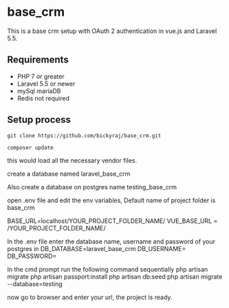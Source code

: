 # base_crm
This is a base crm setup with OAuth 2 authentication in vue.js and Laravel 5.5.

## Requirements

<ul>
	<li>PHP 7 or greater</li>
	<li>Laravel 5.5 or newer</li>
	<li>mySql mariaDB</li>
	<li>Redis not required</li>
</ul>

## Setup process

	git clone https://github.com/bickyraj/base_crm.git

	composer update
this would load all the necessary vendor files.

create a database named laravel_base_crm

Also create a database on postgres name testing_base_crm

open .env file  and edit the env variables, Default name of project folder is base_crm

BASE_URL=localhost/YOUR_PROJECT_FOLDER_NAME/
VUE_BASE_URL = /YOUR_PROJECT_FOLDER_NAME/

In the .env file enter the database name, username and password of your postgres in
DB_DATABASE=laravel_base_crm
DB_USERNAME=
DB_PASSWORD=

In the cmd prompt run the following command sequentially
	php artisan migrate
	php artisan passport:install
	php artisan db:seed
	php artisan migrate --database=testing

now go to browser and enter your url, the project is ready.
